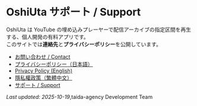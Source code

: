 # OshiUta サポート / Support

OshiUta は YouTube の埋め込みプレーヤーで配信アーカイブの指定区間を再生する、個人開発の有料アプリです。  
このサイトでは**連絡先**と**プライバシーポリシー**を公開しています。

- [お問い合わせ / Contact](contact.md)
- [プライバシーポリシー（日本語）](privacy.ja.md)
- [Privacy Policy (English)](privacy.en.md)
- [隱私權政策（繁體中文）](privacy.zh-Hant.md)
- [サポート / Support](support.md)

_Last updated: 2025-10-19_,taida-agency Development Team
